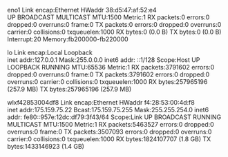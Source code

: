 eno1      Link encap:Ethernet  HWaddr 38:d5:47:af:52:e4  
          UP BROADCAST MULTICAST  MTU:1500  Metric:1
          RX packets:0 errors:0 dropped:0 overruns:0 frame:0
          TX packets:0 errors:0 dropped:0 overruns:0 carrier:0
          collisions:0 txqueuelen:1000 
          RX bytes:0 (0.0 B)  TX bytes:0 (0.0 B)
          Interrupt:20 Memory:fb200000-fb220000 

lo        Link encap:Local Loopback  
          inet addr:127.0.0.1  Mask:255.0.0.0
          inet6 addr: ::1/128 Scope:Host
          UP LOOPBACK RUNNING  MTU:65536  Metric:1
          RX packets:3791602 errors:0 dropped:0 overruns:0 frame:0
          TX packets:3791602 errors:0 dropped:0 overruns:0 carrier:0
          collisions:0 txqueuelen:1000 
          RX bytes:257965196 (257.9 MB)  TX bytes:257965196 (257.9 MB)

wlxf42853004df8 Link encap:Ethernet  HWaddr f4:28:53:00:4d:f8  
          inet addr:175.159.75.22  Bcast:175.159.75.255  Mask:255.255.254.0
          inet6 addr: fe80::957e:12dc:df79:3f43/64 Scope:Link
          UP BROADCAST RUNNING MULTICAST  MTU:1500  Metric:1
          RX packets:5463527 errors:0 dropped:0 overruns:0 frame:0
          TX packets:3507093 errors:0 dropped:0 overruns:0 carrier:0
          collisions:0 txqueuelen:1000 
          RX bytes:1824107707 (1.8 GB)  TX bytes:1433146923 (1.4 GB)

